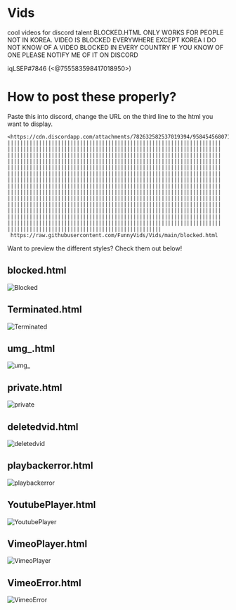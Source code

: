 # Vids
cool videos for discord talent
BLOCKED.HTML ONLY WORKS FOR PEOPLE NOT IN KOREA. VIDEO IS BLOCKED EVERYWHERE EXCEPT KOREA I DO NOT KNOW OF A VIDEO BLOCKED IN EVERY COUNTRY IF YOU KNOW OF ONE PLEASE NOTIFY ME OF IT ON DISCORD 

iqLSEP#7846
(<@755583598417018950>)


# How to post these properly?

Paste this into discord, change the URL on the third line to the html you want to display.
```
<https://cdn.discordapp.com/attachments/782632582537019394/958454568071606412/Troller.mp4>||​||||​||||​||||​||||​||||​||||​||||​||||​||||​||||​||||​||||​||||​||||​||||​||||​||||​||||​||||​||||​||||​||||​||||​||||​||||​||||​||||​||||​||||​||||​||||​||||​||||​||||​||||​||||​||||​||||​||||​||||​||||​||||​||||​||||​||||​||||​||||​||||​||||​||||​||||​||||​||||​||||​||||​||||​||||​||||​||||​||||​||||​||||​||||​||||​||||​||||​||||​||||​||||​||||​||||​||||​||||​||||​||||​||||​||||​||||​||||​||||​||||​||||​||||​||||​||||​||||​||||​||||​||||​||||​||||​||||​||||​||||​||||​||||​||||​||||​||||​||||​||||​||||​||||​||||​||||​||||​||||​||||​||||​||||​||||​||||​||||​||||​||||​||||​||||​||||​||||​||||​||||​||||​||||​||||​||||​||||​||||​||||​||||​||||​||||​||||​||||​||||​||||​||||​||||​||||​||||​||||​||||​||||​||||​||||​||||​||||​||||​||||​||||​||||​||||​||||​||||​||||​||||​||||​||||​||||​||||​||||​||||​||||​||||​||||​||||​||||​||||​||||​||||​||||​||||​||||​||||​||||​||||​||||​||||​||||​||||​||||​||||​||||​||||​||||​||||​||||​||||​||||​||||​||||​||||​||||​||||​||||​||||​||||​||||​||||​||||​||||​||||​||||​||||​||||​||||​||||​||||​||||​||||​||||​||||​||||​||||​||||​||||​||||​||||​||||​||||​||||​||||​||||​||||​||||​||||​||||​||||​||||​||||​||||​||||​||||​||||​||||​||||​||||​||||​||||​||||​||||​||||​||||​||||​||||​||||​||||​||||​||||​||||​|||||
 https://raw.githubusercontent.com/FunnyVids/Vids/main/blocked.html
```

Want to preview the different styles?
Check them out below!

## blocked.html
![Blocked](https://media.discordapp.net/attachments/782632582537019395/958529708008558644/unknown.png)
## Terminated.html
![Terminated](https://cdn.discordapp.com/attachments/782632582537019394/958537501960699915/unknown.png)
## umg_.html
![umg_](https://cdn.discordapp.com/attachments/782632582537019395/958530092680765450/unknown.png)
## private.html
![private](https://cdn.discordapp.com/attachments/782632582537019394/958530660660834324/unknown.png)
## deletedvid.html
![deletedvid](https://cdn.discordapp.com/attachments/782632582537019394/958531380504043550/unknown.png)
## playbackerror.html
![playbackerror](https://cdn.discordapp.com/attachments/782632582537019394/958531380504043550/unknown.png)
## YoutubePlayer.html
![YoutubePlayer](https://cdn.discordapp.com/attachments/782632582537019394/958540643452457052/unknown.png)
## VimeoPlayer.html
![VimeoPlayer](https://media.discordapp.net/attachments/782632582537019394/958535948067549244/unknown.png)
## VimeoError.html
![VimeoError](https://cdn.discordapp.com/attachments/782632582537019394/958536164267155536/unknown.png)
